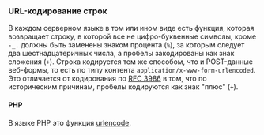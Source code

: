 ### URL-кодирование строк
В каждом серверном языке в том или ином виде есть функция, которая возвращает строку, в которой все не цифро-буквенные символы, кроме `-_.` должны быть заменены знаком процента (`%`), за которым следует два шестнадцатеричных числа, а пробелы закодированы как знак сложения (`+`). Строка кодируется тем же способом, что и POST-данные веб-формы, то есть по типу контента `application/x-www-form-urlencoded`. Это отличается от кодирования по [RFC 3986](http://www.faqs.org/rfcs/rfc3986) в том, что по историческим причинам, пробелы кодируются как знак "плюс" (`+`).

#### PHP
В языке PHP это функция [urlencode](http://php.net/manual/ru/function.urlencode.php).
